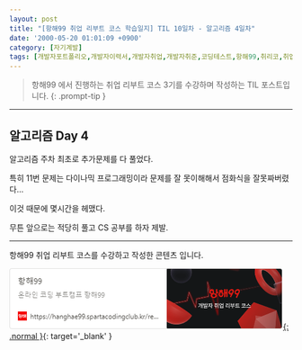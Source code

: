 ```yaml
---
layout: post
title: "[항해99 취업 리부트 코스 학습일지] TIL 10일차 - 알고리즘 4일차"
date: '2000-05-20 01:01:09 +0900'
category: [자기계발]
tags: [개발자포트폴리오,개발자이력서,개발자취업,개발자취준,코딩테스트,항해99,취리코,취업리부트코스]
---
```


> 항해99 에서 진행하는 취업 리부트 코스 3기를 수강하며 작성하는 TIL 포스트입니다.
{: .prompt-tip }

---

## 알고리즘 Day 4
알고리즘 주차 최초로 추가문제를 다 풀었다.

특히 11번 문제는 다이나믹 프로그래밍이라 문제를 잘 못이해해서 점화식을 잘못짜버렸다...

이것 때문에 몇시간을 헤맸다.

무튼 앞으로는 적당히 풀고 CS 공부를 하자 제발.

---

항해99 취업 리부트 코스를 수강하고 작성한 콘텐츠 입니다.

[![항해99 - 온라인 코딩 부트캠프 항해99](/assets/img/captures/1_hanghae99.png){: .normal }](https://hanghae99.spartacodingclub.kr/reboot){: target='_blank' }